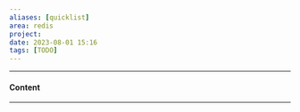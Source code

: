 ```yaml
---
aliases: [quicklist]
area: redis
project: 
date: 2023-08-01 15:16
tags: [TODO]
---
```

---
#### Content

---
